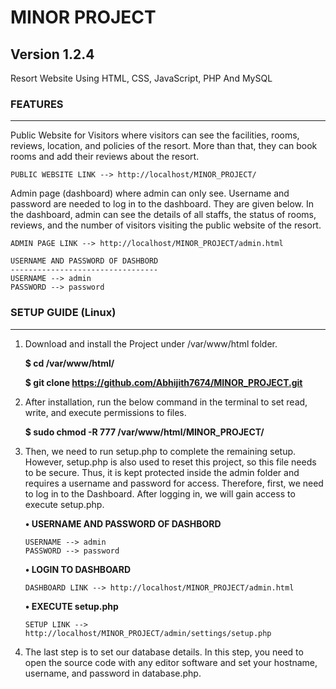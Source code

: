 # MINOR PROJECT
## Version 1.2.4

Resort Website Using HTML, CSS, JavaScript, PHP And MySQL


### FEATURES
------------
Public Website for Visitors where visitors can see the facilities, rooms, reviews, location, and policies of the resort. More than that, they can book rooms and add their reviews about the resort.

	PUBLIC WEBSITE LINK --> http://localhost/MINOR_PROJECT/

Admin page (dashboard) where admin can only see. Username and password are needed to log in to the dashboard. They are given below. In the dashboard, admin can see the details of all staffs, the status of rooms, reviews, and the number of visitors visiting the public website of the resort.

	ADMIN PAGE LINK --> http://localhost/MINOR_PROJECT/admin.html

	USERNAME AND PASSWORD OF DASHBORD
	---------------------------------
	USERNAME --> admin
	PASSWORD --> password


### SETUP GUIDE (Linux)
-----------------------

 1. Download and install the Project under /var/www/html folder.
 
	**$ cd /var/www/html/**
	
	**$ git clone https://github.com/Abhijith7674/MINOR_PROJECT.git**
	
 2. After installation, run the below command in the terminal to set read, write, and execute permissions to files.
 
	**$ sudo chmod -R 777 /var/www/html/MINOR_PROJECT/**
	
 3. Then, we need to run setup.php to complete the remaining setup. However, setup.php is also used to reset this project, so this file needs to be secure. Thus, it is kept protected inside the admin folder and requires a username and password for access. Therefore, first, we need to log in to the Dashboard. After logging in, we will gain access to execute setup.php.
 
	**• USERNAME AND PASSWORD OF DASHBORD**
	
		USERNAME --> admin
		PASSWORD --> password
		
	**• LOGIN TO DASHBOARD**
	
		DASHBOARD LINK --> http://localhost/MINOR_PROJECT/admin.html

	**• EXECUTE setup.php**
	
		SETUP LINK --> http://localhost/MINOR_PROJECT/admin/settings/setup.php

4. The last step is to set our database details. In this step, you need to open the source code with any editor software and set your hostname, username, and password in database.php.
